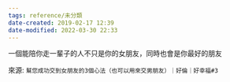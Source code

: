 ```yaml
---
tags: reference/未分類
date-created: 2019-02-17 12:39
date-modified: 2022-03-30 22:33
---
```



一個能陪你走一輩子的人不只是你的女朋友，同時也會是你最好的朋友

來源: `幫您成功交到女朋友的3個心法（也可以用來交男朋友）｜好倫｜好幸福#3`

